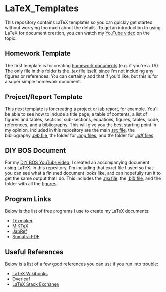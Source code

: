 # LaTeX_Templates

This repository contains LaTeX templates so you can quickly get started without worrying too much about the details.  To get an introduction to using LaTeX for document creation, you can watch my [YouTube video](https://www.youtube.com/watch?v=qjLqM1YYNN4) on the topic.

## Homework Template

The first template is for creating [homework documents](./Template_Homework/) (e.g. if you're a TA).  The only file in this folder is the [_.tex_ file](./Template_Homework/Homework_Template.tex) itself, since I'm not including any figures or references.  You can certainly add that if you'd like, but this is for a super simple homework document.

## Project/Report Template

This next template is for creating a [project or lab report](./Template_Project/), for example.  You'll be able to see how to include a title page, a table of contents, a list of figures and tables, sections, sub-sections, equations, figures, tables, code, references, and a bibliography.  This will give you the best starting point in my opinion.  Included in this repository are the main [_.tex_ file](./Template_Project/Project_Template.tex), the bibliography [_.bib_ file](./Template_Project/JTE_Bib.bib), the folder for [_.png_ files](./Template_Project/Figures_PNG/), and the folder for [_.pdf_ files](./Template_Project/Figures_PDF/).

## DIY BOS Document

For my [DIY BOS YouTube video](https://www.youtube.com/watch?v=VCUN59x0LF4), I created an accompanying document using LaTeX.  In this repository, I'm including that exact file I used so that you can see what a finished document looks like, and can hopefully run it to get the same output that I do.  This includes the [_.tex_ file](./DIY_BOS_Document/DIY_BOS.tex), the [_.bib_ file](./DIY_BOS_Document/DIY_BOS.bib), and the folder with all the [figures](./DIY_BOS_Document/Figures/).

## Program Links

Below is the list of free programs I use to create my LaTeX documents:

- [Texmaker](https://www.xm1math.net/texmaker/)
- [MiKTeX](https://miktex.org/)
- [JabRef](https://www.jabref.org/)
- [Sumatra PDF](https://www.sumatrapdfreader.org/free-pdf-reader.html)

## Useful References

Below is a list of a few good references you can use if you run into trouble:

- [LaTeX Wikibooks](https://en.wikibooks.org/wiki/LaTeX)
- [Overleaf](https://www.overleaf.com/learn)
- [LaTeX Stack Exchange](https://tex.stackexchange.com/)
